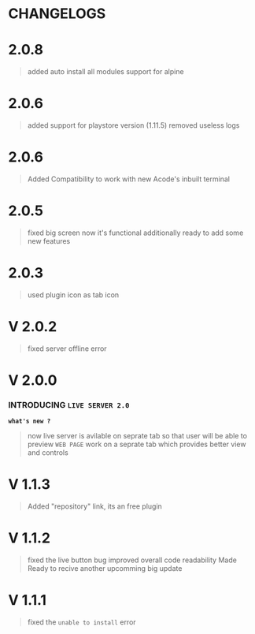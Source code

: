 # CHANGELOGS

# 2.0.8
> added auto install all modules support for alpine

# 2.0.6
> added support for playstore version (1.11.5)
> removed useless logs

# 2.0.6
> Added Compatibility to work with new Acode's inbuilt terminal 

# 2.0.5
> fixed big screen now it's functional 
> additionally ready to add some new features
# 2.0.3
> used plugin icon as tab icon

# V 2.0.2
> fixed server offline error 

# V 2.0.0

### INTRODUCING `LIVE SERVER 2.0`

**`what's new ?`**

> now live server is avilable on seprate tab so that user will be able to preview `WEB PAGE` work on a seprate tab which provides better view and controls

# V 1.1.3
> Added "repository" link, its an free plugin 

# V 1.1.2
> fixed the live button bug
> improved overall code readability
> Made Ready to recive another upcomming big update

# V 1.1.1
> fixed the `unable to install` error

